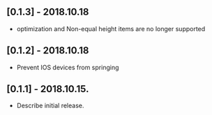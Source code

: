 ## [0.1.3] - 2018.10.18

*   optimization and Non-equal height items are no longer supported

## [0.1.2] - 2018.10.18

*   Prevent IOS devices from springing

## [0.1.1] - 2018.10.15.

*   Describe initial release.
